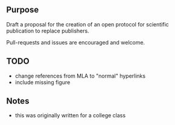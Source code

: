 ## Purpose
Draft a proposal for the creation of an open protocol for scientific publication to replace publishers.

Pull-requests and issues are encouraged and welcome.

## TODO
* change references from MLA to "normal" hyperlinks
* include missing figure

## Notes
* this was originally written for a college class
